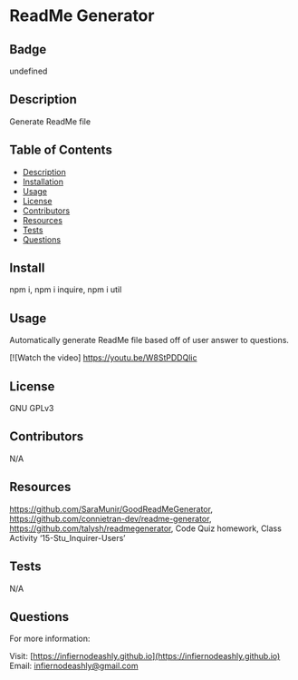 # ReadMe Generator


## Badge

undefined
    
## Description 
        
Generate ReadMe file

## Table of Contents

* [Description](#description)
* [Installation](#install)
* [Usage](#usage)
* [License](#license)
* [Contributors](#contributors)
* [Resources](#resources)
* [Tests](#tests)
* [Questions](#questions)

## Install

npm i, npm i inquire, npm i util

## Usage

Automatically generate ReadMe file based off of user answer to questions.


[![Watch the video] https://youtu.be/W8StPDDQlic


## License

GNU GPLv3

## Contributors

N/A

## Resources

https://github.com/SaraMunir/GoodReadMeGenerator, https://github.com/connietran-dev/readme-generator,  https://github.com/talysh/readmegenerator, Code Quiz homework, Class Activity ‘15-Stu_Inquirer-Users’

## Tests

N/A

## Questions

For more information:

Visit: [https://infiernodeashly.github.io](https://infiernodeashly.github.io)
Email: infiernodeashly@gmail.com
